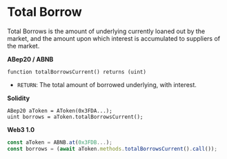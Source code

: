 # Total Borrow

Total Borrows is the amount of underlying currently loaned out by the market, and the amount upon which interest is accumulated to suppliers of the market.

**ABep20 / ABNB**

```text
function totalBorrowsCurrent() returns (uint)
```

* `RETURN`: The total amount of borrowed underlying, with interest.

**Solidity**

```text
ABep20 aToken = AToken(0x3FDA...);
uint borrows = aToken.totalBorrowsCurrent();
```

**Web3 1.0**

```javascript
const aToken = ABNB.at(0x3FDB...);
const borrows = (await aToken.methods.totalBorrowsCurrent().call());
```

